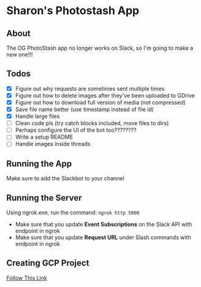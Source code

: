 # Sharon's Photostash App

## About
The OG PhotoStash app no longer works on Slack, so I'm going to make a new one!!!

## Todos
- [x] Figure out why requests are sometimes sent multiple times
- [x] Figure out how to delete images after they've been uploaded to GDrive
- [x] Figure out how to download full version of media (not compressed)
- [x] Save file name better (use timestamp instead of file id)
- [x] Handle large files
- [ ] Clean code pls (try catch blocks included, move files to dirs)
- [ ] Perhaps configure the UI of the bot too????????
- [ ] Write a setup README
- [ ] Handle images inside threads

## Running the App
Make sure to add the Slackbot to your channel

## Running the Server
Using ngrok.exe, run the command: ```ngrok http 5000```
- Make sure that you update **Event Subscriptions** on the Slack API with endpoint in ngrok
- Make sure that you update **Request URL** under Slash commands with endpoint in ngrok

## Creating GCP Project
[Follow This Link](https://www.youtube.com/watch?v=6bzzpda63H0&ab_channel=JieJenn)